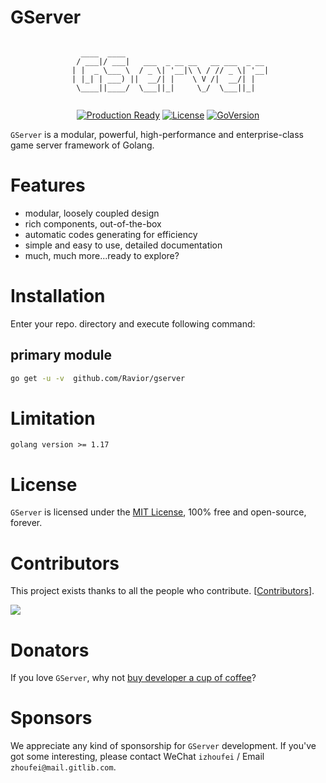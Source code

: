 # GServer
<div align=center>

```golang

   ____  ____                                
  / ___|/ ___|   ___  _ __ __   __ ___  _ __ 
 | |  _ \___ \  / _ \| '__|\ \ / // _ \| '__|
 | |_| | ___) ||  __/| |    \ V /|  __/| |   
  \____||____/  \___||_|     \_/  \___||_|   
                                             

```

[![Production Ready](https://img.shields.io/badge/production-ready-blue.svg)](https://github.com/Ravior/gserver)
[![License](https://img.shields.io/github/license/Ravior/gserver.svg?style=flat)](https://github.com/Ravior/gserver)
[![GoVersion](https://img.shields.io/github/go-mod/go-version/Ravior/gserver)](https://github.com/Ravior/gserver)
</div>

`GServer` is a modular, powerful, high-performance and enterprise-class game server framework of Golang.

# Features
- modular, loosely coupled design
- rich components, out-of-the-box
- automatic codes generating for efficiency
- simple and easy to use, detailed documentation
- much, much more...ready to explore?

# Installation
Enter your repo. directory and execute following command:

## primary module
```bash
go get -u -v  github.com/Ravior/gserver
```


# Limitation
```
golang version >= 1.17
```

# License

`GServer` is licensed under the [MIT License](LICENSE), 100% free and open-source, forever.

# Contributors
This project exists thanks to all the people who contribute. [[Contributors](https://github.com/Ravior/gserver/graphs/contributors)].

<a href="https://github.com/Ravior/gserver/graphs/contributors"><img src="https://contributors-img.web.app/image?repo=Ravior/gserver" /></a>

# Donators

If you love `GServer`, why not [buy developer a cup of coffee](https://gitlib.com)?

# Sponsors
We appreciate any kind of sponsorship for `GServer` development. If you've got some interesting, please contact WeChat `izhoufei` / Email `zhoufei@mail.gitlib.com`.



